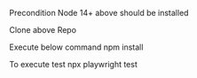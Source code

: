Precondition
  Node 14+ above should be installed

Clone above Repo

Execute below command
npm install

To execute test
npx playwright test

